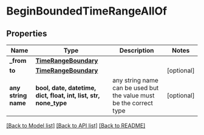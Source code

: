 # BeginBoundedTimeRangeAllOf


## Properties
Name | Type | Description | Notes
------------ | ------------- | ------------- | -------------
**_from** | [**TimeRangeBoundary**](TimeRangeBoundary.md) |  | 
**to** | [**TimeRangeBoundary**](TimeRangeBoundary.md) |  | [optional] 
**any string name** | **bool, date, datetime, dict, float, int, list, str, none_type** | any string name can be used but the value must be the correct type | [optional]

[[Back to Model list]](../README.md#documentation-for-models) [[Back to API list]](../README.md#documentation-for-api-endpoints) [[Back to README]](../README.md)



